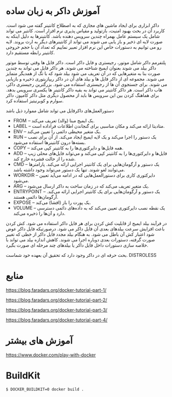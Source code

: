 # آموزش داکر به زبان ساده

داکر ابزاری برای ایجاد ماشین های مجازی که به اصطلاح کانتینر گفته می شود است.
کاربرد آن در بحث بهبود امنیت، بازتولید و مقیاس پذیری نرم افزار است.
کانتیر می تواند شامل یک سیستم عامل بهمراه چندین سرویس دهنده باشد.
کانتینرها به دلیل اینکه به صورت لایه ای ذخیر و باز یابی می شوند می تواند از کانتینرهای دیگر به ارث بروند.
لایه رو می توانیم به دستورات خاص این نرم افزار تعبیر نماییم که تعداد آن با حجم خروجی کانتینر رابطه مستقیم دارد.

پلتفرمم داکر شامل موتور، رجیستری و فایل داکر است.
داکر فایل ها وقتی توسط موتور داکر بیلد می شوند بعنوان ایمیج شناخته می شوند.
هر داکر فایل می تواند به چندین صورت بنا به متغیرهایی که در آن تعریف می شود بیلد شود که با تگ از همدیگر متمایز می شوند.
مجموعه ای از داکر فایل ها و بیلد های آن در داکر ریپازیتوری ذخیره و بازیابی می شوند.
برای جستجوی آن ها از رجیستری استفاده می شود.
بزرگترین رجیستری داکر، هاب داکر است.
هر داکر کانتینر می تواند به بقیه داکر کانتینر ها یکسری سرویس بدهد.
برای هماهنگ کردن بین این سرویس ها باید از محصول دیگری مثل داکر کامپوز، داکر سوارم و کوبرنیتیز استفاده کرد.

دستورالعمل‌های داکرفایل می تواند شامل مموارد ذیل باشد
* FROM  – یک ایمیج مبنا (والد) تعریف می‌کند.
* LABEL – متادیتا ارائه می‌کند و مکان مناسبی برای گنجاندن اطلاعات فراداده است.
* ENV – یک متغیر محیطی دائمی را تعیین می‌کند.
* RUN – یک دستور را اجرا می‌کند و یک لایه ایمیج ایجاد می‌کند. از آن برای نصب بسته‌ها درون کانتینرها استفاده می‌شود.
* COPY – همه فایل‌ها و دایرکتوری‌ها را به کانتینر کپی می‌کند.
* ADD – فایل‌ها و دایرکتوری‌ها را به کانتینر کپی می‌کند و می‌تواند فایل‌های محلی زیپ شده را از حالت فشرده خارج کند.
* CMD – یک دستور و آرگومان‌هایی برای یک کانتینر اجرایی ارائه می‌کند. پارامترها می‌توانند لغو شوند. تنها یک دستور می‌تواند وجود داشته باشد.
* WORKDIR – دایرکتوری کاری برای دستورالعمل‌هایی که در ادامه می‌آید تعیین می‌شود.
* ARG – یک متغیر تعریف می‌کند که در زمان ساخت به داکر ارسال می‌شود.
* ENTRYPOINT – یک دستور و آرگومان‌هایی برای یک کانتینر اجرایی ارائه می‌کند. آرگومان‌ها دائمی هستند.
* EXPOSE – یک پورت را باز (افشا) می‌کند.
* VOLUME – یک نقطه نصب دایرکتوری تعیین می‌کند که به داده‌های دائمی دسترسی دارد و آن‌ها را ذخیره می‌کند.


در فرآیند بیلد ایمیج از قابلیت کش کردن برای هر فایل داکر استفاده می شود.
کش کردن باعث افزایش سرعت بیلدهای بعدی آن فایل داکر می شود.
درصورتیکه فایل داکر عوض شود اعتبار کش آن باطل می شود.
به هنگام بیلد مجدد فایل داکر از خطی که تغییر صورت گرفته، دستورات بعدی دوباره اجرا می شوند.
کاهش اندازه بیلد می تواند با خلاصه سازی دستورات داخل فایل داکر یا بیلدهای چند مرحله ای صورت بگیرد.

بحث حرفه ای در داکر وجود دارد که تحقیق آن بعهده خود شماست.
DISTROLESS

# منابع
https://blog.faradars.org/docker-tutorial-part-1/

https://blog.faradars.org/docker-tutorial-part-2/

https://blog.faradars.org/docker-tutorial-part-3/

https://blog.faradars.org/docker-tutorial-part-4/

# آموزش های بیشتر
https://www.docker.com/play-with-docker

# BuildKit
```script
$ DOCKER_BUILDKIT=0 docker build .
```